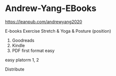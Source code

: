 # Andrew-Yang-EBooks
https://leanpub.com/andrewyang2020

E-books Exercise Stretch & Yoga & Posture (position)
1. Goodreads
2. Kindle
3. PDF first format easy

easy platorm 1, 2

Distribute
